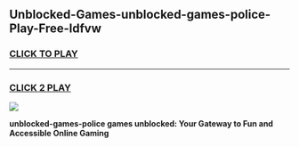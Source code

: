 
## Unblocked-Games-unblocked-games-police-Play-Free-ldfvw
<h3>
<a href="https://premium76.site?title=unblocked-games-police&ref=19M">CLICK TO PLAY</a></h3>
<hr>

<h3>
<a href="https://premium76.site?title=unblocked-games-police&ref=19M">CLICK 2 PLAY</a>
  
</h3>

<a href="https://premium76.site?title=unblocked-games-police&ref=19M"><img src="https://clearcache.store/games.png"></a>


**unblocked-games-police games unblocked: Your Gateway to Fun and Accessible Online Gaming**
